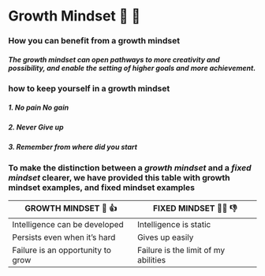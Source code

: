 # Growth Mindset :muscle:	:brain:	
### How you can benefit from a growth mindset
##### The growth mindset can open pathways to more creativity and possibility, and enable the setting of higher goals and more achievement.
### how to keep yourself in a growth mindset
##### 1. No pain No gain 
##### 2. Never Give up
##### 3. Remember from where did you start

### To make the distinction between a ***growth mindset*** and a ***fixed mindset*** clearer, we have provided this table with growth mindset examples, and fixed mindset examples

GROWTH MINDSET :brain:	:+1: | FIXED MINDSET :man_facepalming:	:-1:
------------ | -------------
Intelligence can be developed | Intelligence is static	
Persists even when it’s hard | Gives up easily	
Failure is an opportunity to grow | Failure is the limit of my abilities
